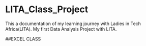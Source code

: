 # LITA_Class_Project
This a documentation of my learning journey with Ladies in Tech Africa(LITA). My first Data Analysis Project with LITA.

##EXCEL CLASS
